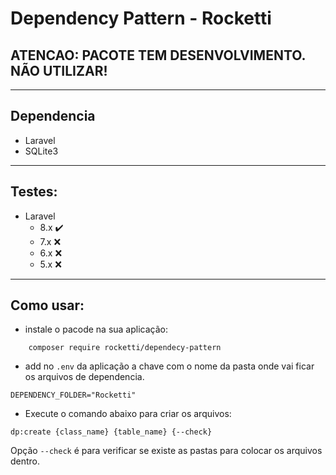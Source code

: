 # Dependency Pattern - Rocketti

## ATENCAO: PACOTE TEM DESENVOLVIMENTO. NÃO UTILIZAR!

<hr />

## Dependencia

- Laravel
- SQLite3

<hr />

## Testes:
- Laravel
    - 8.x ✔️
    - 7.x ❌
    - 6.x ❌
    - 5.x ❌

<hr />

## Como usar:

- instale o pacode na sua aplicação:
``` shell
    composer require rocketti/dependecy-pattern
```
- add no `.env` da aplicação a chave com o nome da pasta onde vai ficar os arquivos de dependencia.
```shell
DEPENDENCY_FOLDER="Rocketti"
```
- Execute o comando abaixo para criar os arquivos:
```shell 
dp:create {class_name} {table_name} {--check}
```
Opção `--check` é para verificar se existe as pastas para colocar os arquivos dentro.